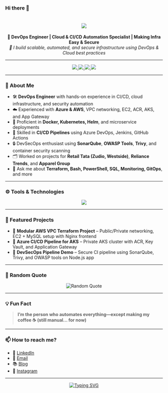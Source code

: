 ### Hi there 👋

<h1 align="center">
  <img src="https://readme-typing-svg.herokuapp.com/?font=Righteous&size=35&center=true&vCenter=true&width=500&height=70&duration=4000&lines=नमस्ते+(Namaste)+🙏🏻;+I'm+Mayur😎!!!;" />
</h1>

<div align="center">
  <strong>🚀 DevOps Engineer | Cloud & CI/CD Automation Specialist | Making Infra Easy & Secure</strong><br/>
  <em>🔧 I build scalable, automated, and secure infrastructure using DevOps & Cloud best practices</em>
</div>

---

<div align="center">
  <a href="mailto:panchalemayur@gmail.com">
    <img src="https://img.shields.io/badge/Email-red?style=for-the-badge&logo=gmail&logoColor=white" />
  </a>
  <a href="https://www.linkedin.com/in/mayur-panchale-68194526a/" target="_blank">
    <img src="https://img.shields.io/badge/LinkedIn-blue?style=for-the-badge&logo=linkedin&logoColor=white" />
  </a>
  <a href="https://hashnode.com/@MayurSenpai" target="_blank">
    <img src="https://img.shields.io/badge/Hashnode-2962FF?style=for-the-badge&logo=hashnode&logoColor=white" />
  </a>
  <a href="https://buymeacoffee.com/panchalemak" target="_blank">
    <img src="https://img.shields.io/badge/Buy%20Me%20a%20Coffee-FFDD00?style=for-the-badge&logo=buymeacoffee&logoColor=black" />
  </a>
</div>

---

### 🚀 About Me

- 🛠 **DevOps Engineer** with hands-on experience in CI/CD, cloud infrastructure, and security automation
- ☁️ Experienced with **Azure & AWS**, VPC networking, EC2, ACR, AKS, and App Gateway
- 🐳 Proficient in **Docker, Kubernetes, Helm**, and microservice deployments
- 🧪 Skilled in **CI/CD Pipelines** using Azure DevOps, Jenkins, GitHub Actions
- 🔒 DevSecOps enthusiast using **SonarQube**, **OWASP Tools**, **Trivy**, and container security scanning
- 🗂️ Worked on projects for **Retail Tata (Zudio, Westside)**, **Reliance Trends**, and **Apparel Group**
- 💬 Ask me about **Terraform, Bash, PowerShell, SQL, Monitoring, GitOps**, and more

---

### ⚙️ Tools & Technologies

<div align="center">
  <img src="https://skillicons.dev/icons?i=aws,azure,docker,kubernetes,terraform,jenkins,ansible,linux,git,github,gitlab,gitOps,ArgoCD,nginx,bash,powershell,python,mysql,postgresql,prometheus,grafana,sonarqube,trivy,vscode,visualstudio" />
</div>

---

### 📘 Featured Projects

<!-- Add actual links here -->
- 🔹 **Modular AWS VPC Terraform Project** – Public/Private networking, EC2 + MySQL setup with Nginx frontend  
- 🔹 **Azure CI/CD Pipeline for AKS** – Private AKS cluster with ACR, Key Vault, and Application Gateway  
- 🔹 **DevSecOps Pipeline Demo** – Secure CI pipeline using SonarQube, Trivy, and OWASP tools on Node.js app  

---

### 📝 Random Quote

<div align="center">
  <img src="https://quotes-github-readme.vercel.app/api?type=horizontal&theme=radical" alt="Random Quote" />
</div>

---

### 💡 Fun Fact

> **I’m the person who automates everything—except making my coffee ☕ (still manual... for now)**

---

### 📫 How to reach me?

- 💼 [LinkedIn](https://www.linkedin.com/in/mayurpanchale33/)
- 📧 [Email](mailto:panchalemayur@gmail.com)
- 📚 [Blog](https://hashnode.com/@MayurSenpai)
- 📸 [Instagram](https://www.instagram.com/mayur_senpai/)

---

<p align="center">
  <a href="https://github.com/MayurPanchale?tab=repositories">
    <img src="https://readme-typing-svg.demolab.com?font=monoscope&weight=500&size=30&duration=3000&pause=800&color=60F74D&background=5A56FF00&center=true&vCenter=true&width=435&lines=Thanks%2C+You're+Awesome+😍" alt="Typing SVG" />
  </a>
</p>
